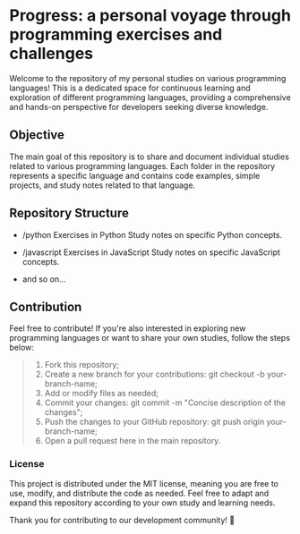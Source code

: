 # Progress: a personal voyage through programming exercises and challenges
Welcome to the repository of my personal studies on various programming languages! This is a dedicated space for continuous learning and exploration of different programming languages, providing a comprehensive and hands-on perspective for developers seeking diverse knowledge.

## Objective
The main goal of this repository is to share and document individual studies related to various programming languages. Each folder in the repository represents a specific language and contains code examples, simple projects, and study notes related to that language.

## Repository Structure
* /python
Exercises in Python
Study notes on specific Python concepts.

* /javascript
Exercises in JavaScript
Study notes on specific JavaScript concepts.

* and so on...

## Contribution
Feel free to contribute! If you're also interested in exploring new programming languages or want to share your own studies, follow the steps below:

>1. Fork this repository;
>2. Create a new branch for your contributions: git checkout -b your-branch-name;
>3. Add or modify files as needed;
>4. Commit your changes: git commit -m "Concise description of the changes";
>5. Push the changes to your GitHub repository: git push origin your-branch-name;
>6. Open a pull request here in the main repository.

### License
This project is distributed under the MIT license, meaning you are free to use, modify, and distribute the code as needed. Feel free to adapt and expand this repository according to your own study and learning needs.

Thank you for contributing to our development community! 🚀
